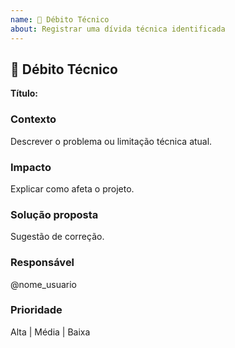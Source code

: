 ```yaml
---
name: 🧱 Débito Técnico
about: Registrar uma dívida técnica identificada
---
```


## 🧱 Débito Técnico
**Título:** 

### Contexto
Descrever o problema ou limitação técnica atual.

### Impacto
Explicar como afeta o projeto.

### Solução proposta
Sugestão de correção.

### Responsável
@nome_usuario

### Prioridade
Alta | Média | Baixa
